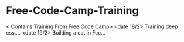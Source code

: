 # Free-Code-Camp-Training

< Contains Training From Free Code Camp>
<date 18/2> Training deep css....
<date 19/2> Building a cat in Fcc...
